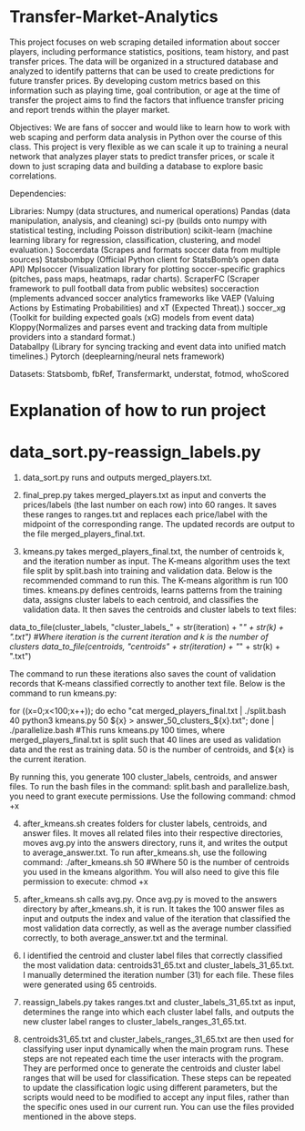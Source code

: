 # Transfer-Market-Analytics
This project focuses on web scraping detailed information about soccer players, including performance statistics, positions, team history, and past transfer prices. The data will be organized in a structured database and analyzed to identify patterns that can be used to create predictions for future transfer prices. By developing custom metrics based on this information such as playing time, goal contribution, or age at the time of transfer the project aims to find the factors that influence transfer pricing and report trends within the player market. 

Objectives:
We are fans of soccer and would like to learn how to work with web scaping and perform data analysis in Python over the course of this class. This project is very flexible as we can scale it up to training a neural network that analyzes player stats to predict transfer prices, or scale it down to just scraping data and building a database to explore basic correlations. 

Dependencies:

Libraries: 
Numpy (data structures, and numerical operations) 
Pandas (data manipulation, analysis, and cleaning) 
sci-py (builds onto numpy with statistical testing, including Poisson distribution) 
scikit-learn (machine learning library for regression, classification, clustering, and model evaluation.) 
Soccerdata (Scrapes and formats soccer data from multiple sources) 
Statsbombpy (Official Python client for StatsBomb’s open data API) 
Mplsoccer (Visualization library for plotting soccer-specific graphics (pitches, pass maps, heatmaps, radar charts). 
ScraperFC (Scraper framework to pull football data from public websites) 
socceraction (mplements advanced soccer analytics frameworks like VAEP (Valuing Actions by Estimating Probabilities) and xT (Expected Threat).) 
soccer_xg (Toolkit for building expected goals (xG) models from event data)  
Kloppy(Normalizes and parses event and tracking data from multiple providers into a standard format.)  
Databallpy (Library for syncing tracking and event data into unified match timelines.) 
Pytorch  (deeplearning/neural nets framework) 

Datasets: Statsbomb, fbRef, Transfermarkt, understat, fotmod, whoScored 


# Explanation of how to run project


# data_sort.py-reassign_labels.py
1. data_sort.py runs and outputs merged_players.txt.

2. final_prep.py takes merged_players.txt as input and converts the prices/labels (the last number on each row) into 60 ranges. It saves these ranges to ranges.txt and replaces each price/label with the midpoint of the corresponding range. The updated records are output to the file merged_players_final.txt.

3. kmeans.py takes merged_players_final.txt, the number of centroids k, and the iteration number as input. The K-means algorithm uses the text file split by split.bash into training and validation data. Below is the recommended command to run this. The K-means algorithm is run 100 times. kmeans.py defines centroids, learns patterns from the training data, assigns cluster labels to each centroid, and classifies the validation data. It then saves the centroids and cluster labels to text files:

data_to_file(cluster_labels, "cluster_labels_" + str(iteration) + "_" + str(k) + ".txt") #Where iteration is the current iteration and k is the number of clusters
data_to_file(centroids, "centroids" + str(iteration) + "_" + str(k) + ".txt")

The command to run these iterations also saves the count of validation records that K-means classified correctly to another text file. Below is the command to run kmeans.py:

for ((x=0;x<100;x++)); do echo "cat merged_players_final.txt | ./split.bash 40 python3 kmeans.py 50 ${x} > answer_50_clusters_${x}.txt"; done | ./parallelize.bash 
#This runs kmeans.py 100 times, where merged_players_final.txt is split such that 40 lines are used as validation data and the rest as training data. 50 is the number of centroids, and ${x} is the current iteration.

By running this, you generate 100 cluster_labels, centroids, and answer files.
To run the bash files in the command: split.bash and parallelize.bash, you need to grant execute permissions. Use the following command: chmod +x <filename>

4. after_kmeans.sh creates folders for cluster labels, centroids, and answer files. It moves all related files into their respective directories, moves avg.py into the answers directory, runs it, and writes the output to average_answer.txt. To run after_kmeans.sh, use the following command:
./after_kmeans.sh 50 #Where 50 is the number of centroids you used in the kmeans algorithm. You will also need to give this file permission to execute: chmod +x <filename>

5. after_kmeans.sh calls avg.py. Once avg.py is moved to the answers directory by after_kmeans.sh, it is run. It takes the 100 answer files as input and outputs the index and value of the iteration that classified the most validation data correctly, as well as the average number classified correctly, to both average_answer.txt and the terminal.

6. I identified the centroid and cluster label files that correctly classified the most validation data: centroids31_65.txt and cluster_labels_31_65.txt. I manually determined the iteration number (31) for each file. These files were generated using 65 centroids.

7. reassign_labels.py takes ranges.txt and cluster_labels_31_65.txt as input, determines the range into which each cluster label falls, and outputs the new cluster label ranges to cluster_labels_ranges_31_65.txt.

8. centroids31_65.txt and cluster_labels_ranges_31_65.txt are then used for classifying user input dynamically when the main program runs. These steps are not repeated each time the user interacts with the program. They are performed once to generate the centroids and cluster label ranges that will be used for classification. These steps can be repeated to update the classification logic using different parameters, but the scripts would need to be modified to accept any input files, rather than the specific ones used in our current run. You can use the files provided mentioned in the above steps. 


